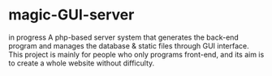 # magic-GUI-server
in progress
A php-based server system that generates the back-end program and manages the database & static files through GUI interface.  This project is mainly for people who only programs front-end, and its aim is to create a whole website without difficulty.
